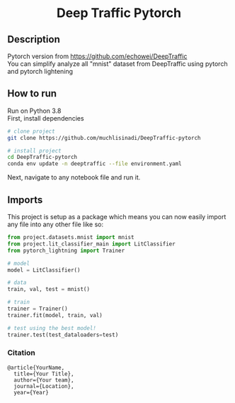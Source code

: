 <div align="center">    
 
# Deep Traffic Pytorch

<!--
Conference
-->
</div>
 
## Description   
Pytorch version from https://github.com/echowei/DeepTraffic <br>
You can simplify analyze all "mnist" dataset from DeepTraffic using pytorch and pytorch lightening

## How to run

Run on Python 3.8 <br>
First, install dependencies

```bash
# clone project
git clone https://github.com/muchlisinadi/DeepTraffic-pytorch

# install project
cd DeepTraffic-pytorch
conda env update -n deeptraffic --file environment.yaml
```

Next, navigate to any notebook file and run it.

## Imports

This project is setup as a package which means you can now easily import any file into any other file like so:

```python
from project.datasets.mnist import mnist
from project.lit_classifier_main import LitClassifier
from pytorch_lightning import Trainer

# model
model = LitClassifier()

# data
train, val, test = mnist()

# train
trainer = Trainer()
trainer.fit(model, train, val)

# test using the best model!
trainer.test(test_dataloaders=test)
```

### Citation

```
@article{YourName,
  title={Your Title},
  author={Your team},
  journal={Location},
  year={Year}
```
